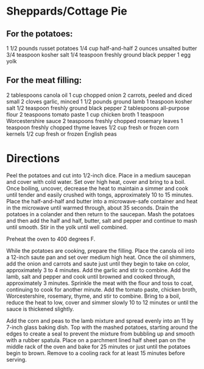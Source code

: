 # Sheppards/Cottage Pie

 
## For the potatoes:
1 1/2 pounds russet potatoes
1/4 cup half-and-half
2 ounces unsalted butter
3/4 teaspoon kosher salt
1/4 teaspoon freshly ground black pepper
1 egg yolk


## For the meat filling:
2 tablespoons canola oil
1 cup chopped onion
2 carrots, peeled and diced small
2 cloves garlic, minced
1 1/2 pounds ground lamb
1 teaspoon kosher salt
1/2 teaspoon freshly ground black pepper
2 tablespoons all-purpose flour
2 teaspoons tomato paste
1 cup chicken broth
1 teaspoon Worcestershire sauce
2 teaspoons freshly chopped rosemary leaves
1 teaspoon freshly chopped thyme leaves
1/2 cup fresh or frozen corn kernels
1/2 cup fresh or frozen English peas



# Directions

Peel the potatoes and cut into 1/2-inch dice. Place in a medium saucepan and cover with cold water. Set over high heat, cover and bring to a boil. Once boiling, uncover, decrease the heat to maintain a simmer and cook until tender and easily crushed with tongs, approximately 10 to 15 minutes. Place the half-and-half and butter into a microwave-safe container and heat in the microwave until warmed through, about 35 seconds. Drain the potatoes in a colander and then return to the saucepan. Mash the potatoes and then add the half and half, butter, salt and pepper and continue to mash until smooth. Stir in the yolk until well combined.

Preheat the oven to 400 degrees F.

While the potatoes are cooking, prepare the filling. Place the canola oil into a 12-inch saute pan and set over medium high heat. Once the oil shimmers, add the onion and carrots and saute just until they begin to take on color, approximately 3 to 4 minutes. Add the garlic and stir to combine. Add the lamb, salt and pepper and cook until browned and cooked through, approximately 3 minutes. Sprinkle the meat with the flour and toss to coat, continuing to cook for another minute. Add the tomato paste, chicken broth, Worcestershire, rosemary, thyme, and stir to combine. Bring to a boil, reduce the heat to low, cover and simmer slowly 10 to 12 minutes or until the sauce is thickened slightly.

Add the corn and peas to the lamb mixture and spread evenly into an 11 by 7-inch glass baking dish. Top with the mashed potatoes, starting around the edges to create a seal to prevent the mixture from bubbling up and smooth with a rubber spatula. Place on a parchment lined half sheet pan on the middle rack of the oven and bake for 25 minutes or just until the potatoes begin to brown. Remove to a cooling rack for at least 15 minutes before serving.


